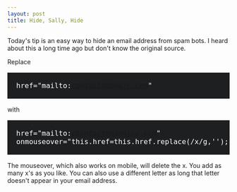```yaml
---
layout: post
title: Hide, Sally, Hide
---
```


Today's tip is an easy way to hide an email address from spam bots. I heard about this a long time ago but don't know the original source.

Replace <pre style="background: #1D1F20;color: #fff; padding:20px;font-size:16px;"> href="mailto:contact@domain.com"</pre>
with <pre style="background: #1D1F20;color: #fff; padding:20px;font-size:16px;">href="mailto:coxntact@domainx.com" onmouseover="this.href=this.href.replace(/x/g,'');"</pre>    

The mouseover, which also works on mobile, will delete the x. You add as many x's as you like.  You can also use a different letter as long that letter doesn't appear in your email address. 
